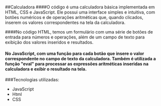 ##Calculadora
####O código é uma calculadora básica implementada em HTML, CSS e JavaScript. Ele possui uma interface simples e intuitiva, com botões numéricos e de operações aritméticas que, quando clicados, inserem os valores correspondentes na tela da calculadora.

####No código HTML, temos um formulário com uma série de botões de entrada para números e operações, além de um campo de texto para exibição dos valores inseridos e resultados.

#### No JavaScript, com uma função para cada botão que insere o valor correspondente no campo de texto da calculadora. Também é utilizada a função "eval" para processar as expressões aritméticas inseridas na calculadora e exibir o resultado na tela.

###Tecnologias utilizadas:
 - JavaScript
 - Html
 - CSS
